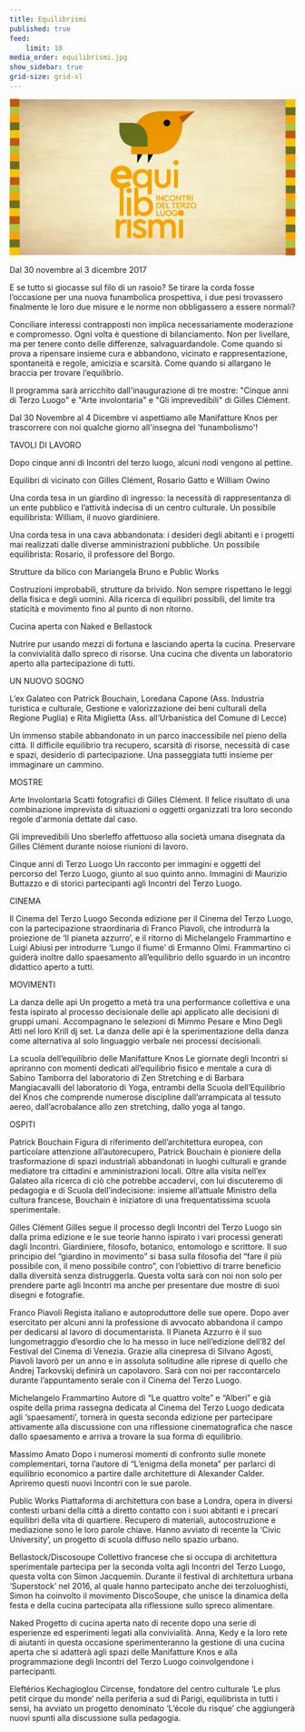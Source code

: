 ```yaml
---
title: Equilibrismi
published: true
feed:
    limit: 10
media_order: equilibrismi.jpg
show_sidebar: true
grid-size: grid-xl
---
```


![](01-equilibrismi.jpg)

Dal 30 novembre al 3 dicembre 2017

E se tutto si giocasse sul filo di un rasoio?
Se tirare la corda fosse l’occasione per una nuova funambolica prospettiva, i due pesi trovassero finalmente le loro due misure e le norme non obbligassero a essere normali?

Conciliare interessi contrapposti non implica necessariamente moderazione e compromesso. Ogni volta è questione di bilanciamento. Non per livellare, ma per tenere conto delle differenze, salvaguardandole. Come quando si prova a ripensare insieme cura e abbandono, vicinato e rappresentazione, spontaneità e regole, amicizia e scarsità. Come quando si allargano le braccia per trovare l’equilibrio.

Il programma sarà arricchito dall'inaugurazione di tre mostre: "Cinque anni di Terzo Luogo" e "Arte involontaria" e "Gli imprevedibili" di Gilles Clément.

Dal 30 Novembre al 4 Dicembre vi aspettiamo alle Manifatture Knos per trascorrere con noi qualche giorno all'insegna del 'funambolismo'!

TAVOLI DI LAVORO

Dopo cinque anni di Incontri del terzo luogo, alcuni nodi vengono al pettine.


Equilibri di vicinato
con Gilles Clément, Rosario Gatto e William Owino

Una corda tesa in un giardino di ingresso: la necessità di rappresentanza di un ente pubblico e l’attività indecisa di un centro culturale. Un possibile equilibrista: William, il nuovo giardiniere.

Una corda tesa in una cava abbandonata: i desideri degli abitanti e i progetti mai realizzati dalle diverse amministrazioni pubbliche. Un possibile equilibrista: Rosario, il professore del Borgo.


Strutture da bilico
con Mariangela Bruno e Public Works

Costruzioni improbabili, strutture da brivido.
Non sempre rispettano le leggi della fisica e degli uomini.
Alla ricerca di equilibri possibili, del limite tra staticità e movimento fino al punto di non ritorno.



Cucina aperta
con Naked e Bellastock

Nutrire pur usando mezzi di fortuna e lasciando aperta la cucina.
Preservare la convivialità dallo spreco di risorse.
Una cucina che diventa un laboratorio aperto alla partecipazione di tutti.


UN NUOVO SOGNO

L’ex Galateo
con Patrick Bouchain, Loredana Capone (Ass. Industria turistica e culturale, Gestione e valorizzazione dei beni culturali della Regione Puglia) e Rita Miglietta (Ass. all’Urbanistica del Comune di Lecce)

Un immenso stabile abbandonato in un parco inaccessibile nel pieno della città.
Il difficile equilibrio tra recupero, scarsità di risorse, necessità di case e spazi, desiderio di partecipazione.
Una passeggiata tutti insieme per immaginare un cammino.


MOSTRE

Arte Involontaria
Scatti fotografici di Gilles Clément. Il felice risultato di una combinazione imprevista di situazioni o oggetti organizzati tra loro secondo regole d'armonia dettate dal caso.

Gli imprevedibili
Uno sberleffo affettuoso alla società umana disegnata da Gilles Clément durante noiose riunioni di lavoro.

Cinque anni di Terzo Luogo
Un racconto per immagini e oggetti del percorso del Terzo Luogo, giunto al suo quinto anno.
Immagini di Maurizio Buttazzo e di storici partecipanti agli Incontri del Terzo Luogo.



CINEMA

Il Cinema del Terzo Luogo
Seconda edizione per il Cinema del Terzo Luogo, con la partecipazione straordinaria di Franco Piavoli, che introdurrà la proiezione de ‘Il pianeta azzurro’, e il ritorno di Michelangelo Frammartino e Luigi Abiusi per introdurre ‘Lungo il fiume’ di Ermanno Olmi.
Frammartino ci guiderà inoltre dallo spaesamento all’equilibrio dello sguardo in un incontro didattico aperto a tutti.


MOVIMENTI

La danza delle api
Un progetto a metà tra una performance collettiva e una festa ispirato al processo decisionale delle api applicato alle decisioni di gruppi umani. Accompagnano le selezioni di Mimmo Pesare e Mino Degli Atti nel loro Krill dj set. La danza delle api è la sperimentazione della danza come alternativa al solo linguaggio verbale nei processi decisionali.

La scuola dell’equilibrio delle Manifatture Knos
Le giornate degli Incontri si apriranno con momenti dedicati all’equilibrio fisico e mentale a cura di Sabino Tamborra del laboratorio di Zen Stretching e di Barbara Mangiacavalli del laboratorio di Yoga, entrambi della Scuola dell’Equilibrio del Knos che comprende numerose discipline dall’arrampicata al tessuto aereo, dall’acrobalance allo zen stretching, dallo yoga al tango.



OSPITI

Patrick Bouchain
Figura di riferimento dell’architettura europea, con particolare attenzione all’autorecupero, Patrick Bouchain è pioniere della trasformazione di spazi industriali abbandonati in luoghi culturali e grande mediatore tra cittadini e amministrazioni locali. Oltre alla visita nell’ex Galateo alla ricerca di ciò che potrebbe accadervi, con lui discuteremo di pedagogia e di Scuola dell’indecisione: insieme all’attuale Ministro della cultura francese, Bouchain è iniziatore di una frequentatissima scuola sperimentale.


Gilles Clément
Gilles segue il processo degli Incontri del Terzo Luogo sin dalla prima edizione e le sue teorie hanno ispirato i vari processi generati dagli Incontri. Giardiniere, filosofo, botanico, entomologo e scrittore. Il suo principio del “giardino in movimento” si basa sulla filosofia del “fare il più possibile con, il meno possibile contro”, con l’obiettivo di trarre beneficio dalla diversità senza distruggerla. Questa volta sarà con noi non solo per prendere parte agli Incontri ma anche per presentare due mostre di suoi disegni e fotografie.

Franco Piavoli
Regista italiano e autoproduttore delle sue opere. Dopo aver esercitato per alcuni anni la professione di avvocato abbandona il campo per dedicarsi al lavoro di documentarista. Il Pianeta Azzurro è il suo lungometraggio d’esordio che lo ha messo in luce nell’edizione dell’82 del Festival del Cinema di Venezia. Grazie alla cinepresa di Silvano Agosti, Piavoli lavorò per un anno e in assoluta solitudine alle riprese di quello che Andrej Tarkovskij definirà un capolavoro. Sarà con noi per raccontarcelo durante l’appuntamento serale con il Cinema del Terzo Luogo.


Michelangelo Frammartino
Autore di “Le quattro volte” e “Alberi” e già ospite della prima rassegna dedicata al Cinema del Terzo Luogo dedicata agli ‘spaesamenti’, tornerà in questa seconda edizione per partecipare attivamente alla discussione con una riflessione cinematografica che nasce dallo spaesamento e arriva a trovare la sua forma di equilibrio.

Massimo Amato
Dopo i numerosi momenti di confronto sulle monete complementari, torna l’autore di “L’enigma della moneta” per parlarci di equilibrio economico a partire dalle architetture di Alexander Calder. Apriremo questi nuovi Incontri con le sue parole.


Public Works 
Piattaforma di architettura con base a Londra, opera in diversi contesti urbani della città a diretto contatto con i suoi abitanti e i precari equilibri della vita di quartiere. Recupero di materiali, autocostruzione e mediazione sono le loro parole chiave. Hanno avviato di recente la ‘Civic University’, un progetto di scuola diffuso nello spazio urbano.

Bellastock/Discosoupe
Collettivo francese che si occupa di architettura sperimentale partecipa per la seconda volta agli Incontri del Terzo Luogo, questa volta con Simon Jacquemin. Durante il festival di architettura urbana ‘Superstock’ nel 2016, al quale hanno partecipato anche dei terzoluoghisti, Simon ha coinvolto il movimento DiscoSoupe, che unisce la dinamica della festa e della cucina partecipata alla riflessione sullo spreco alimentare.

Naked 
Progetto di cucina aperta nato di recente dopo una serie di esperienze ed esperimenti legati alla convivialità. Anna, Kedy e la loro rete di aiutanti in questa occasione sperimenteranno la gestione di una cucina aperta che si adatterà agli spazi delle Manifatture Knos e alla programmazione degli Incontri del Terzo Luogo coinvolgendone i partecipanti.

Eleftérios Kechagioglou 
Circense, fondatore del centro culturale ‘Le plus petit cirque du monde’ nella periferia a sud di Parigi, equilibrista in tutti i sensi, ha avviato un progetto denominato ‘L’école du risque’ che aggiungerà nuovi spunti alla discussione sulla pedagogia.










